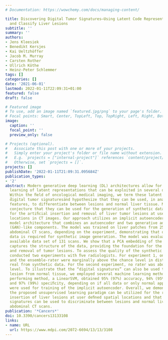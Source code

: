 ```yaml
---
# Documentation: https://wowchemy.com/docs/managing-content/

title: Discovering Digital Tumor Signatures—Using Latent Code Representations to Manipulate
  and Classify Liver Lesions
subtitle: ''
summary: ''
authors:
- Jens Kleesiek
- Benedikt Kersjes
- Kai Ueltzhöffer
- Jacob M. Murray
- Carsten Rother
- Ullrich Köthe
- Heinz-Peter Schlemmer
tags: []
categories: []
date: '2021-06-01'
lastmod: 2022-01-11T22:09:31+01:00
featured: false
draft: false

# Featured image
# To use, add an image named `featured.jpg/png` to your page's folder.
# Focal points: Smart, Center, TopLeft, Top, TopRight, Left, Right, BottomLeft, Bottom, BottomRight.
image:
  caption: ''
  focal_point: ''
  preview_only: false

# Projects (optional).
#   Associate this post with one or more of your projects.
#   Simply enter your project's folder or file name without extension.
#   E.g. `projects = ["internal-project"]` references `content/project/deep-learning/index.md`.
#   Otherwise, set `projects = []`.
projects: []
publishDate: '2022-01-11T21:09:31.095684Z'
publication_types:
- '2'
abstract: Modern generative deep learning (DL) architectures allow for unsupervised
  learning of latent representations that can be exploited in several downstream tasks.
  Within the ﬁeld of oncological medical imaging, we term these latent representations
  d̈igital tumor signaturesänd hypothesize that they can be used, in analogy to radiomics
  features, to differentiate between lesions and normal liver tissue. Moreover, we
  conjecture that they can be used for the generation of synthetic data, speciﬁcally
  for the artiﬁcial insertion and removal of liver tumor lesions at user-deﬁned spatial
  locations in CT images. Our approach utilizes an implicit autoencoder, an unsupervised
  model architecture that combines an autoencoder and two generative adversarial network
  (GAN)-like components. The model was trained on liver patches from 25 or 57 inhouse
  abdominal CT scans, depending on the experiment, demonstrating that only minimal
  data is required for synthetic image generation. The model was evaluated on a publicly
  available data set of 131 scans. We show that a PCA embedding of the latent representation
  captures the structure of the data, providing the foundation for the targeted insertion
  and removal of tumor lesions. To assess the quality of the synthetic images, we
  conducted two experiments with ﬁve radiologists. For experiment 1, only one rater
  and the ensemble-rater were marginally above the chance level in distinguishing
  real from synthetic data. For the second experiment, no rater was above the chance
  level. To illustrate that the “digital signatures” can also be used to differentiate
  lesion from normal tissue, we employed several machine learning methods. The best
  performing method, a LinearSVM, obtained 95% (97%) accuracy, 94% (95%) sensitivity,
  and 97% (99%) speciﬁcity, depending on if all data or only normal appearing patches
  were used for training of the implicit autoencoder. Overall, we demonstrate that
  the proposed unsupervised learning paradigm can be utilized for the removal and
  insertion of liver lesions at user deﬁned spatial locations and that the digital
  signatures can be used to discriminate between lesions and normal liver tissue in
  abdominal CT scans.
publication: '*Cancers*'
doi: 10.3390/cancers13133108
links:
- name: URL
  url: https://www.mdpi.com/2072-6694/13/13/3108
---
```

